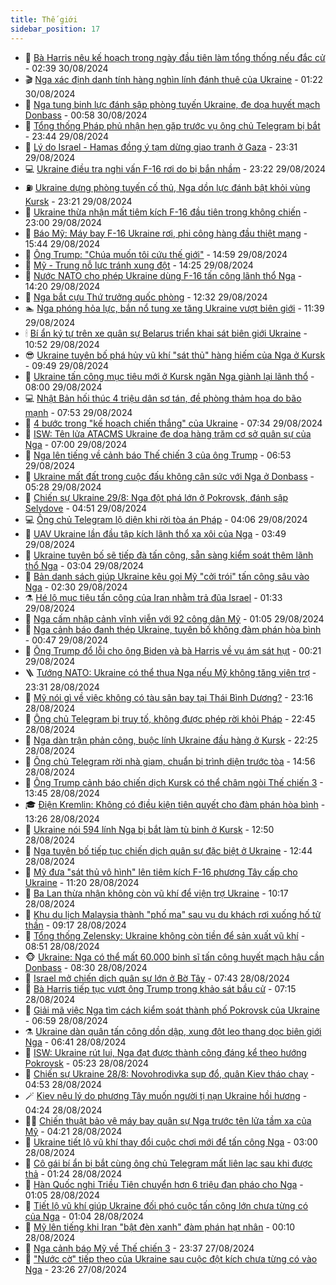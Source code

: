 ```yaml
---
title: Thế giới
sidebar_position: 17
---
```


<!-- dantri-the-gioi:START -->
- 🌋 [Bà Harris nêu kế hoạch trong ngày đầu tiên làm tổng thống nếu đắc cử](https://dantri.com.vn/the-gioi/ba-harris-neu-ke-hoach-trong-ngay-dau-tien-lam-tong-thong-neu-dac-cu-20240830092052255.htm) - 02:39 30/08/2024
- 🎬 [Nga xác định danh tính hàng nghìn lính đánh thuê của Ukraine](https://dantri.com.vn/the-gioi/nga-xac-dinh-danh-tinh-hang-nghin-linh-danh-thue-cua-ukraine-20240830080252714.htm) - 01:22 30/08/2024
- 🧰 [Nga tung binh lực đánh sập phòng tuyến Ukraine, đe dọa huyết mạch Donbass](https://dantri.com.vn/the-gioi/nga-tung-binh-luc-danh-sap-phong-tuyen-ukraine-de-doa-huyet-mach-donbass-20240830074331118.htm) - 00:58 30/08/2024
- 🌋 [Tổng thống Pháp phủ nhận hẹn gặp trước vụ ông chủ Telegram bị bắt](https://dantri.com.vn/the-gioi/tong-thong-phap-phu-nhan-hen-gap-truoc-vu-ong-chu-telegram-bi-bat-20240830061633755.htm) - 23:44 29/08/2024
- 🗽 [Lý do Israel - Hamas đồng ý tạm dừng giao tranh ở Gaza](https://dantri.com.vn/the-gioi/ly-do-israel-hamas-dong-y-tam-dung-giao-tranh-o-gaza-20240830011646901.htm) - 23:31 29/08/2024
- 💻 [Ukraine điều tra nghi vấn F-16 rơi do bị bắn nhầm](https://dantri.com.vn/the-gioi/ukraine-dieu-tra-nghi-van-f-16-roi-do-bi-ban-nham-20240830052752653.htm) - 23:22 29/08/2024
- ⛽️ [Ukraine dựng phòng tuyến cố thủ, Nga dồn lực đánh bật khỏi vùng Kursk](https://dantri.com.vn/the-gioi/ukraine-dung-phong-tuyen-co-thu-nga-don-luc-danh-bat-khoi-vung-kursk-20240830060615819.htm) - 23:21 29/08/2024
- 🤩 [Ukraine thừa nhận mất tiêm kích F-16 đầu tiên trong không chiến](https://dantri.com.vn/the-gioi/ukraine-thua-nhan-mat-tiem-kich-f-16-dau-tien-trong-khong-chien-20240830005720357.htm) - 23:00 29/08/2024
- 🧐 [Báo Mỹ: Máy bay F-16 Ukraine rơi, phi công hàng đầu thiệt mạng](https://dantri.com.vn/the-gioi/bao-my-may-bay-f-16-ukraine-roi-phi-cong-hang-dau-thiet-mang-20240829224429802.htm) - 15:44 29/08/2024
- 🎊 [Ông Trump: &quot;Chúa muốn tôi cứu thế giới&quot;](https://dantri.com.vn/the-gioi/ong-trump-chua-muon-toi-cuu-the-gioi-20240829213835014.htm) - 14:59 29/08/2024
- 📝 [Mỹ - Trung nỗ lực tránh xung đột](https://dantri.com.vn/the-gioi/my-trung-no-luc-tranh-xung-dot-20240829212443104.htm) - 14:25 29/08/2024
- 🤡 [Nước NATO cho phép Ukraine dùng F-16 tấn công lãnh thổ Nga](https://dantri.com.vn/the-gioi/nuoc-nato-cho-phep-ukraine-dung-f-16-tan-cong-lanh-tho-nga-20240829210654596.htm) - 14:20 29/08/2024
- 🥷 [Nga bắt cựu Thứ trưởng quốc phòng](https://dantri.com.vn/the-gioi/nga-bat-cuu-thu-truong-quoc-phong-20240829192755979.htm) - 12:32 29/08/2024
- 🏊 [Nga phóng hỏa lực, bắn nổ tung xe tăng Ukraine vượt biên giới](https://dantri.com.vn/the-gioi/nga-phong-hoa-luc-ban-no-tung-xe-tang-ukraine-vuot-bien-gioi-20240829164829464.htm) - 11:39 29/08/2024
- 🕯 [Bí ẩn ký tự trên xe quân sự Belarus triển khai sát biên giới Ukraine](https://dantri.com.vn/the-gioi/bi-an-ky-tu-tren-xe-quan-su-belarus-trien-khai-sat-bien-gioi-ukraine-20240829172149680.htm) - 10:52 29/08/2024
- 😎 [Ukraine tuyên bố phá hủy vũ khí &quot;sát thủ&quot; hàng hiếm của Nga ở Kursk](https://dantri.com.vn/the-gioi/ukraine-tuyen-bo-pha-huy-vu-khi-sat-thu-hang-hiem-cua-nga-o-kursk-20240829164631449.htm) - 09:49 29/08/2024
- 🌈 [Ukraine tấn công mục tiêu mới ở Kursk ngăn Nga giành lại lãnh thổ](https://dantri.com.vn/the-gioi/ukraine-tan-cong-muc-tieu-moi-o-kursk-ngan-nga-gianh-lai-lanh-tho-20240829144110994.htm) - 08:00 29/08/2024
- 💻 [Nhật Bản hối thúc 4 triệu dân sơ tán, đề phòng thảm họa do bão mạnh](https://dantri.com.vn/the-gioi/nhat-ban-hoi-thuc-4-trieu-dan-so-tan-de-phong-tham-hoa-do-bao-manh-20240829141409142.htm) - 07:53 29/08/2024
- 🤖 [4 bước trong &quot;kế hoạch chiến thắng&quot; của Ukraine](https://dantri.com.vn/the-gioi/4-buoc-trong-ke-hoach-chien-thang-cua-ukraine-20240829131000986.htm) - 07:34 29/08/2024
- 🦏 [ISW: Tên lửa ATACMS Ukraine đe dọa hàng trăm cơ sở quân sự của Nga](https://dantri.com.vn/the-gioi/isw-ten-lua-atacms-ukraine-de-doa-hang-tram-co-so-quan-su-cua-nga-20240829125402170.htm) - 07:00 29/08/2024
- 🌁 [Nga lên tiếng về cảnh báo Thế chiến 3 của ông Trump](https://dantri.com.vn/the-gioi/nga-len-tieng-ve-canh-bao-the-chien-3-cua-ong-trump-20240829122412009.htm) - 06:53 29/08/2024
- 🐘 [Ukraine mất đất trong cuộc đấu không cân sức với Nga ở Donbass](https://dantri.com.vn/the-gioi/ukraine-mat-dat-trong-cuoc-dau-khong-can-suc-voi-nga-o-donbass-20240829112118332.htm) - 05:28 29/08/2024
- 🥷 [Chiến sự Ukraine 29/8: Nga đột phá lớn ở Pokrovsk, đánh sập Selydove](https://dantri.com.vn/the-gioi/chien-su-ukraine-298-nga-dot-pha-lon-o-pokrovsk-danh-sap-selydove-20240829104542974.htm) - 04:51 29/08/2024
- 💻 [Ông chủ Telegram lộ diện khi rời tòa án Pháp](https://dantri.com.vn/the-gioi/ong-chu-telegram-lo-dien-khi-roi-toa-an-phap-20240829105831728.htm) - 04:06 29/08/2024
- 🎡 [UAV Ukraine lần đầu tập kích lãnh thổ xa xôi của Nga](https://dantri.com.vn/the-gioi/uav-ukraine-lan-dau-tap-kich-lanh-tho-xa-xoi-cua-nga-20240829103703910.htm) - 03:49 29/08/2024
- 🧰 [Ukraine tuyên bố sẽ tiếp đà tấn công, sẵn sàng kiểm soát thêm lãnh thổ Nga](https://dantri.com.vn/the-gioi/ukraine-tuyen-bo-se-tiep-da-tan-cong-san-sang-kiem-soat-them-lanh-tho-nga-20240829095447815.htm) - 03:04 29/08/2024
- 🥸 [Bản danh sách giúp Ukraine kêu gọi Mỹ &quot;cởi trói&quot; tấn công sâu vào Nga](https://dantri.com.vn/the-gioi/ban-danh-sach-giup-ukraine-keu-goi-my-coi-troi-tan-cong-sau-vao-nga-20240829092909127.htm) - 02:30 29/08/2024
- ⚗️ [Hé lộ mục tiêu tấn công của Iran nhằm trả đũa Israel](https://dantri.com.vn/the-gioi/he-lo-muc-tieu-tan-cong-cua-iran-nham-tra-dua-israel-20240828205527872.htm) - 01:33 29/08/2024
- 🌮 [Nga cấm nhập cảnh vĩnh viễn với 92 công dân Mỹ](https://dantri.com.vn/the-gioi/nga-cam-nhap-canh-vinh-vien-voi-92-cong-dan-my-20240829075257295.htm) - 01:05 29/08/2024
- 🎃 [Nga cảnh báo đanh thép Ukraine, tuyên bố không đàm phán hòa bình](https://dantri.com.vn/the-gioi/nga-canh-bao-danh-thep-ukraine-tuyen-bo-khong-dam-phan-hoa-binh-20240829073305690.htm) - 00:47 29/08/2024
- 💫 [Ông Trump đổ lỗi cho ông Biden và bà Harris về vụ ám sát hụt](https://dantri.com.vn/the-gioi/ong-trump-do-loi-cho-ong-biden-va-ba-harris-ve-vu-am-sat-hut-20240829070937640.htm) - 00:21 29/08/2024
- 🪜 [Tướng NATO: Ukraine có thể thua Nga nếu Mỹ không tăng viện trợ](https://dantri.com.vn/the-gioi/tuong-nato-ukraine-co-the-thua-nga-neu-my-khong-tang-vien-tro-20240829060940055.htm) - 23:31 28/08/2024
- 🌋 [Mỹ nói gì về việc không có tàu sân bay tại Thái Bình Dương?](https://dantri.com.vn/the-gioi/my-noi-gi-ve-viec-khong-co-tau-san-bay-tai-thai-binh-duong-20240828182843270.htm) - 23:16 28/08/2024
- 🦏 [Ông chủ Telegram bị truy tố, không được phép rời khỏi Pháp](https://dantri.com.vn/the-gioi/ong-chu-telegram-bi-truy-to-khong-duoc-phep-roi-khoi-phap-20240829051110522.htm) - 22:45 28/08/2024
- 👀 [Nga dàn trận phản công, buộc lính Ukraine đầu hàng ở Kursk](https://dantri.com.vn/the-gioi/nga-dan-tran-phan-cong-buoc-linh-ukraine-dau-hang-o-kursk-20240828232841886.htm) - 22:25 28/08/2024
- 🧰 [Ông chủ Telegram rời nhà giam, chuẩn bị trình diện trước tòa](https://dantri.com.vn/the-gioi/ong-chu-telegram-roi-nha-giam-chuan-bi-trinh-dien-truoc-toa-20240828215620332.htm) - 14:56 28/08/2024
- 🚀 [Ông Trump cảnh báo chiến dịch Kursk có thể châm ngòi Thế chiến 3](https://dantri.com.vn/the-gioi/ong-trump-canh-bao-chien-dich-kursk-co-the-cham-ngoi-the-chien-3-20240828202239474.htm) - 13:45 28/08/2024
- 🎓 [Điện Kremlin: Không có điều kiện tiên quyết cho đàm phán hòa bình](https://dantri.com.vn/the-gioi/dien-kremlin-khong-co-dieu-kien-tien-quyet-cho-dam-phan-hoa-binh-20240828183547465.htm) - 13:26 28/08/2024
- 🥸 [Ukraine nói 594 lính Nga bị bắt làm tù binh ở Kursk](https://dantri.com.vn/the-gioi/ukraine-noi-594-linh-nga-bi-bat-lam-tu-binh-o-kursk-20240828172628998.htm) - 12:50 28/08/2024
- 🦅 [Nga tuyên bố tiếp tục chiến dịch quân sự đặc biệt ở Ukraine](https://dantri.com.vn/the-gioi/nga-tuyen-bo-tiep-tuc-chien-dich-quan-su-dac-biet-o-ukraine-20240828180337947.htm) - 12:44 28/08/2024
- 🤭 [Mỹ đưa &quot;sát thủ vô hình&quot; lên tiêm kích F-16 phương Tây cấp cho Ukraine](https://dantri.com.vn/the-gioi/my-dua-sat-thu-vo-hinh-len-tiem-kich-f-16-phuong-tay-cap-cho-ukraine-20240828072656964.htm) - 11:20 28/08/2024
- 🤖 [Ba Lan thừa nhận không còn vũ khí để viện trợ Ukraine](https://dantri.com.vn/the-gioi/ba-lan-thua-nhan-khong-con-vu-khi-de-vien-tro-ukraine-20240828171547051.htm) - 10:17 28/08/2024
- 🐲 [Khu du lịch Malaysia thành &quot;phố ma&quot; sau vụ du khách rơi xuống hố tử thần](https://dantri.com.vn/the-gioi/khu-du-lich-malaysia-thanh-pho-ma-sau-vu-du-khach-roi-xuong-ho-tu-than-20240828154509315.htm) - 09:17 28/08/2024
- 🫣 [Tổng thống Zelensky: Ukraine không còn tiền để sản xuất vũ khí](https://dantri.com.vn/the-gioi/tong-thong-zelensky-ukraine-khong-con-tien-de-san-xuat-vu-khi-20240828145905722.htm) - 08:51 28/08/2024
- 🐵 [Ukraine: Nga có thể mất 60.000 binh sĩ tấn công huyết mạch hậu cần Donbass](https://dantri.com.vn/the-gioi/ukraine-nga-co-the-mat-60000-binh-si-tan-cong-huyet-mach-hau-can-donbass-20240828150357428.htm) - 08:30 28/08/2024
- 🫶 [Israel mở chiến dịch quân sự lớn ở Bờ Tây](https://dantri.com.vn/the-gioi/israel-mo-chien-dich-quan-su-lon-o-bo-tay-20240828143452241.htm) - 07:43 28/08/2024
- 💃 [Bà Harris tiếp tục vượt ông Trump trong khảo sát bầu cử](https://dantri.com.vn/the-gioi/ba-harris-tiep-tuc-vuot-ong-trump-trong-khao-sat-bau-cu-20240828140532164.htm) - 07:15 28/08/2024
- 💫 [Giải mã việc Nga tìm cách kiểm soát thành phố Pokrovsk của Ukraine](https://dantri.com.vn/the-gioi/giai-ma-viec-nga-tim-cach-kiem-soat-thanh-pho-pokrovsk-cua-ukraine-20240828135718002.htm) - 06:59 28/08/2024
- ⚗️ [Ukraine dàn quân tấn công dồn dập, xung đột leo thang dọc biên giới Nga](https://dantri.com.vn/the-gioi/ukraine-dan-quan-tan-cong-don-dap-xung-dot-leo-thang-doc-bien-gioi-nga-20240828132742309.htm) - 06:41 28/08/2024
- 🥷 [ISW: Ukraine rút lui, Nga đạt được thành công đáng kể theo hướng Pokrovsk](https://dantri.com.vn/the-gioi/isw-ukraine-rut-lui-nga-dat-duoc-thanh-cong-dang-ke-theo-huong-pokrovsk-20240828120805297.htm) - 05:23 28/08/2024
- 🥸 [Chiến sự Ukraine 28/8: Novohrodivka sụp đổ, quân Kiev tháo chạy](https://dantri.com.vn/the-gioi/chien-su-ukraine-288-novohrodivka-sup-do-quan-kiev-thao-chay-20240828114013070.htm) - 04:53 28/08/2024
- 🪄 [Kiev nêu lý do phương Tây muốn người tị nạn Ukraine hồi hương](https://dantri.com.vn/the-gioi/kiev-neu-ly-do-phuong-tay-muon-nguoi-ti-nan-ukraine-hoi-huong-20240828110935518.htm) - 04:24 28/08/2024
- 🧑‍💻 [Chiến thuật bảo vệ máy bay quân sự Nga trước tên lửa tầm xa của Mỹ](https://dantri.com.vn/the-gioi/chien-thuat-bao-ve-may-bay-quan-su-nga-truoc-ten-lua-tam-xa-cua-my-20240828110800133.htm) - 04:21 28/08/2024
- 🤭 [Ukraine tiết lộ vũ khí thay đổi cuộc chơi mới để tấn công Nga](https://dantri.com.vn/the-gioi/ukraine-tiet-lo-vu-khi-thay-doi-cuoc-choi-moi-de-tan-cong-nga-20240828095116532.htm) - 03:00 28/08/2024
- 🗽 [Cô gái bí ẩn bị bắt cùng ông chủ Telegram mất liên lạc sau khi được thả](https://dantri.com.vn/the-gioi/co-gai-bi-an-bi-bat-cung-ong-chu-telegram-mat-lien-lac-sau-khi-duoc-tha-20240827171706284.htm) - 01:24 28/08/2024
- 🤖 [Hàn Quốc nghi Triều Tiên chuyển hơn 6 triệu đạn pháo cho Nga](https://dantri.com.vn/the-gioi/han-quoc-nghi-trieu-tien-chuyen-hon-6-trieu-dan-phao-cho-nga-20240828073126176.htm) - 01:05 28/08/2024
- 🌈 [Tiết lộ vũ khí giúp Ukraine đối phó cuộc tấn công lớn chưa từng có của Nga](https://dantri.com.vn/the-gioi/tiet-lo-vu-khi-giup-ukraine-doi-pho-cuoc-tan-cong-lon-chua-tung-co-cua-nga-20240828075955162.htm) - 01:04 28/08/2024
- 🤩 [Mỹ lên tiếng khi Iran &quot;bật đèn xanh&quot; đàm phán hạt nhân](https://dantri.com.vn/the-gioi/my-len-tieng-khi-iran-bat-den-xanh-dam-phan-hat-nhan-20240828064420597.htm) - 00:10 28/08/2024
- 🤗 [Nga cảnh báo Mỹ về Thế chiến 3](https://dantri.com.vn/the-gioi/nga-canh-bao-my-ve-the-chien-3-20240828044229619.htm) - 23:37 27/08/2024
- 🙉 [&quot;Nước cờ&quot; tiếp theo của Ukraine sau cuộc đột kích chưa từng có vào Nga](https://dantri.com.vn/the-gioi/nuoc-co-tiep-theo-cua-ukraine-sau-cuoc-dot-kich-chua-tung-co-vao-nga-20240821201450594.htm) - 23:26 27/08/2024<!-- dantri-the-gioi:END -->
